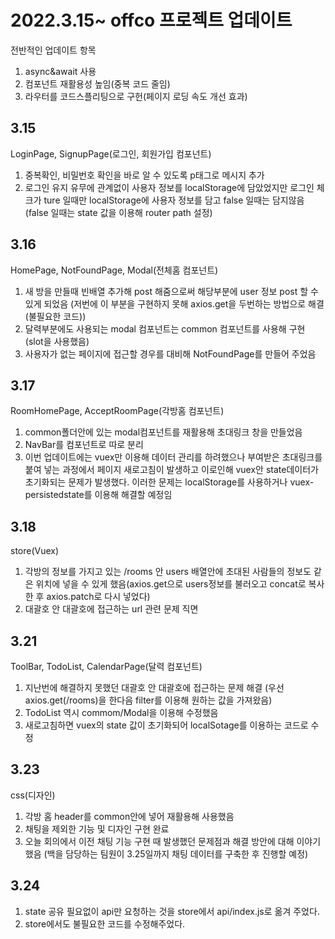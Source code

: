# 2022.3.15~ offco 프로젝트 업데이트

전반적인 업데이트 항목
1. async&await 사용
2. 컴포넌트 재활용성 높임(중복 코드 줄임)
3. 라우터를 코드스플리팅으로 구헌(페이지 로딩 속도 개선 효과)

## 3.15
LoginPage, SignupPage(로그인, 회원가입 컴포넌트)
1. 중복확인, 비밀번호 확인을 바로 알 수 있도록 p태그로 메시지 추가
2. 로그인 유지 유무에 관계없이 사용자 정보를 localStorage에 담았었지만 로그인 체크가 ture 일때만 localStorage에 사용자 정보를 담고 false 일때는 담지않음 (false 일때는 state 값을 이용해 router path 설정)

## 3.16
HomePage, NotFoundPage, Modal(전체홈 컴포넌트)
1. 새 방을 만들때 빈배열 추가해 post 해줌으로써 해당부분에 user 정보 post 할 수 있게 되었음
(저번에 이 부분을 구현하지 못해 axios.get을 두번하는 방법으로 해결(불필요한 코드))
2. 달력부분에도 사용되는 modal 컴포넌트는 common 컴포넌트를 사용해 구현
(slot을 사용했음)
3. 사용자가 없는 페이지에 접근할 경우를 대비해 NotFoundPage를 만들어 주었음

## 3.17
RoomHomePage, AcceptRoomPage(각방홈 컴포넌트)
1. common폴더안에 있는 modal컴포넌트를 재활용해 초대링크 창을 만들었음
2. NavBar를 컴포넌트로 따로 분리
3. 이번 업데이트에는 vuex만 이용해 데이터 관리를 하려했으나 부여받은 초대링크를 붙여 넣는 과정에서 
페이지 새로고침이 발생하고 이로인해 vuex안 state데이터가 초기화되는 문제가 발생했다.
이러한 문제는 localStorage를 사용하거나 vuex-persistedstate를 이용해 해결할 예정임

## 3.18
store(Vuex)
1. 각방의 정보를 가지고 있는 /rooms 안 users 배열안에 초대된 사람들의 정보도 같은 위치에 넣을 수 있게 했음(axios.get으로 users정보를 불러오고 concat로 복사한 후 axios.patch로 다시 넣었다)
2. 대괄호 안 대괄호에 접근하는 url 관련 문제 직면

## 3.21
ToolBar, TodoList, CalendarPage(달력 컴포넌트)
1. 지난번에 해결하지 못했던 대괄호 안 대괄호에 접근하는 문제 해결
(우선 axios.get(/rooms)을 한다음 filter를 이용해 원하는 값을 가져왔음)
2. TodoList 역시 commom/Modal을 이용해 수정했음
3. 새로고침하면 vuex의 state 값이 초기화되어 localSotage를 이용하는 코드로 수정

## 3.23
css(디자인)
1. 각방 홈 header를 common안에 넣어 재활용해 사용했음
2. 채팅을 제외한 기능 및 디자인 구현 완료
3. 오늘 회의에서 이전 채팅 기능 구현 때 발생했던 문제점과 해결 방안에 대해 이야기 했음
(백을 담당하는 팀원이 3.25일까지 채팅 데이터를 구축한 후 진행할 예정)

## 3.24
1. state 공유 필요없이 api만 요청하는 것을 store에서 api/index.js로 옮겨 주었다.
2. store에서도 불필요한 코드를 수정해주었다.
